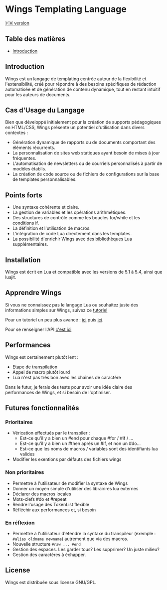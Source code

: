 # Wings Templating Language

[🇫🇷 version](#Français)
## Table des matières
- [Introduction](#introduction)

## Introduction
Wings est un langage de templating centrée autour de la flexibilité et l'extensibilité, créé pour répondre à des besoins spécifiques de rédaction automatisée et de génération de contenu dynamique, tout en restant intuitif pour les auteurs de documents. 

## Cas d'Usage du Langage

Bien que développé initialement pour la création de supports pédagogiques en HTML/CSS, Wings présente un potentiel d'utilisation dans divers contextes :

- Génération dynamique de rapports ou de documents comportant des éléments récurrents.
- La personnalisation de sites web statiques ayant besoin de mises à jour fréquentes.
- L'automatisation de newsletters ou de courriels personnalisés à partir de modèles établis.
- La création de code source ou de fichiers de configurations sur la base de templates personnalisables.


## Points forts
- Une syntaxe cohérente et claire.
- La gestion de variables et les opérations arithmétiques.
- Des structures de contrôle comme les boucles for/while et les conditions if.
- La définition et l'utilisation de macros.
- L'intégration de code Lua directement dans les templates.
- La possibilité d'enrichir Wings avec des bibliothèques Lua supplémentaires.


## Installation
Wings est écrit en Lua et compatible avec les versions de 5.1 à 5.4, ainsi que luajit.

## Apprendre Wings

Si vous ne connaissez pas le langage Lua ou souhaitez juste des informations simples sur Wings, suivez ce [tutoriel](doc/fr/tutorial-luabeginner.md)

Pour un tutoriel un peu plus avancé : [ici](doc/fr/tutorial.md) puis [ici](doc/fr/tutorial-expert.md).

Pour se renseigner l'API [c'est ici](doc/fr/api.md)


## Performances
Wings est certainement plutôt lent :
  - Etape de transpilation
  - Appel de macro plutôt lourd
  - Lua n'est pas très bon avec les chaînes de caractère

Dans le futur, je ferais des tests pour avoir une idée claire des performances de Wings, et si besoin de l'optimiser.

## Futures fonctionnalités
### Prioritaires
  - Vérication effectués par le transpiler :
    - Est-ce qu'il y a bien un #end pour chaque #for / #if / ...
    - Est-ce qu'il y a bien un #then après un #if, et non un #do...
    - Est-ce que les noms de macros / variables sont des identifiants lua valides
  - Modifier les exentions par défauts des fichiers wings

### Non prioritaires
  - Permettre à l'utilisateur de modifier la syntaxe de Wings
  - Donner un moyen simple d'utiliser des librairires lua externes
  - Déclarer des macros locales
  - Mots-clefs #do et #repeat
  - Rendre l'usage des TokenList flexible
  - Réfléchir aux performances et, si besoin

### En réflexion
  - Permettre à l'utilisateur d'étendre la syntaxe du transpileur (exemple : ```#alias oldname newname```) autrement que via des macros.
  - Nouvelle structure ```#raw ... #end```
  - Gestion des espaces. Les garder tous? Les supprimer? Un juste milieu?
  - Gestion des caractères à échapper.

## License
Wings est distribuée sous license GNU/GPL.